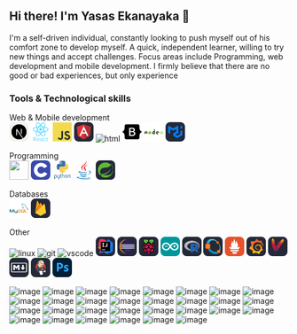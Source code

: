 ## Hi there! I'm Yasas Ekanayaka 👋

I'm a self-driven individual, constantly looking to push myself out of his comfort zone to develop myself. A
quick, independent learner, willing to try new things and accept challenges. Focus areas include
Programming, web development and mobile development. I firmly believe that there are no good or bad
experiences, but only experience

<!--
**YasasDEK/YasasDEK** is a ✨ _special_ ✨ repository because its `README.md` (this file) appears on your GitHub profile.

Here are some ideas to get you started:

- 🔭 I’m currently working on ...
- 🌱 I’m currently learning ...
- 👯 I’m looking to collaborate on ...
- 🤔 I’m looking for help with ...
- 💬 Ask me about ...
- 📫 How to reach me: ...
- 😄 Pronouns: ...
- ⚡ Fun fact: ...
-->

### Tools & Technological skills
<p align="left">

Web & Mobile development<br/>
<img src="https://github.com/tandpfun/skill-icons/blob/main/icons/NextJS-Light.svg" alt="nextJS" width="35" height="35"/> 
<img src="https://raw.githubusercontent.com/devicons/devicon/master/icons/react/react-original-wordmark.svg" alt="react" width="35" height="35" />
<img src="https://raw.githubusercontent.com/devicons/devicon/master/icons/javascript/javascript-original.svg" alt="javascript" width="35" height="35" />
<img src="https://github.com/tandpfun/skill-icons/blob/main/icons/Angular-Dark.svg" alt="Angular" width="35" height="35"/>
<img src="https://cdn.jsdelivr.net/gh/devicons/devicon/icons/html5/html5-original.svg" alt="html" width="35" height="35"/>
<img src="https://raw.githubusercontent.com/devicons/devicon/master/icons/bootstrap/bootstrap-plain.svg" alt="bootstrap" width="35" height="35" />
<img src="https://raw.githubusercontent.com/devicons/devicon/master/icons/nodejs/nodejs-original-wordmark.svg" alt="nodejs" width="35" height="35" />
<img src="https://github.com/tandpfun/skill-icons/blob/main/icons/MaterialUI-Dark.svg" alt="MaterialUI" width="35" height="35"/><br/>
 
Programming<br/>
<img src="https://cdn.jsdelivr.net/gh/devicons/devicon/icons/cplusplus/cplusplus-original.svg" width="35" height="35"/>
<img src="https://github.com/tandpfun/skill-icons/blob/main/icons/C.svg" alt="C" width="35" height="35"/>
<img src="https://raw.githubusercontent.com/devicons/devicon/master/icons/python/python-original-wordmark.svg" alt="python" width="35" height="35" />
<img src="https://raw.githubusercontent.com/devicons/devicon/master/icons/java/java-original.svg" alt="java" width="35" height="35" />
<img src="https://github.com/tandpfun/skill-icons/blob/main/icons/Spring-Dark.svg" alt="Spring" width="35" height="35" /><br/>
 
Databases<br/>
<img src="https://raw.githubusercontent.com/devicons/devicon/master/icons/mysql/mysql-original-wordmark.svg" alt="mysql" width="35" height="35" />
<img src="https://github.com/tandpfun/skill-icons/blob/main/icons/Firebase-Dark.svg" alt="firebase" width="35" height="35"/><br/>

Other<br/>
<img src="https://cdn.jsdelivr.net/gh/devicons/devicon/icons/linux/linux-original.svg" alt="linux" width="35" height="35"/>
<img src="https://cdn.jsdelivr.net/gh/devicons/devicon/icons/git/git-original.svg" alt="git" width="35" height="35"/>
<img src="https://cdn.jsdelivr.net/gh/devicons/devicon/icons/vscode/vscode-original.svg" alt="vscode" width="35" height="35"/>
<img src="https://github.com/tandpfun/skill-icons/blob/main/icons/Idea-Dark.svg" alt="Idea" width="35" height="35"/>
<img src="https://github.com/tandpfun/skill-icons/blob/main/icons/Eclipse-Dark.svg" alt="Eclipse" width="35" height="35"/>
<img src="https://github.com/tandpfun/skill-icons/blob/main/icons/RaspberryPi-Dark.svg" alt="RaspberryPi" width="35" height="35"/>
<img src="https://github.com/tandpfun/skill-icons/blob/main/icons/Arduino.svg" alt="Arduino" width="35" height="35"/>
<img src="https://github.com/tandpfun/skill-icons/blob/main/icons/R-Dark.svg" alt="R" width="35" height="35"/>
<img src="https://github.com/tandpfun/skill-icons/blob/main/icons/Octave-Dark.svg" alt="Octave" width="35" height="35"/>
<img src="https://github.com/tandpfun/skill-icons/blob/main/icons/Prometheus.svg" alt="Prometheus" width="35" height="35"/>
<img src="https://github.com/tandpfun/skill-icons/blob/main/icons/Grafana-Dark.svg" alt="Grafana" width="35" height="35"/>
<img src="https://github.com/tandpfun/skill-icons/blob/main/icons/Maven-Dark.svg" alt="Maven" width="35" height="35"/>
<img src="https://github.com/tandpfun/skill-icons/blob/main/icons/Markdown-Dark.svg" alt="Markdown" width="35" height="35"/>
<img src="https://github.com/tandpfun/skill-icons/blob/main/icons/Jenkins-Dark.svg" alt="Jenkins" width="35" height="35"/>
<img src="https://github.com/tandpfun/skill-icons/blob/main/icons/Photoshop.svg" alt="Photoshop" width="35" height="35"/>
</p>


<!-- Web and Mobile -->

<img src="https://img.shields.io/badge/React-20232A?style=for-the-badge&logo=react&logoColor=61DAFB" alt="image">

<img src="https://img.shields.io/badge/next.js-000000?style=for-the-badge&logo=nextdotjs&logoColor=white" alt="image">

<img src="https://img.shields.io/badge/ReactNative-20232A?style=for-the-badge&logo=react&logoColor=61DAFB" alt="image">

<img src="https://img.shields.io/badge/Node.js-339933?style=for-the-badge&logo=nodedotjs&logoColor=white" alt="image">

<img src="https://img.shields.io/badge/Angular-red?style=for-the-badge&logo=angular&logoColor=white" alt="image">

<img src="https://img.shields.io/badge/MUI-blue?style=for-the-badge&logo=MUI&logoColor=white" alt="image">

<img src="https://img.shields.io/badge/Python-FFD43B?style=for-the-badge&logo=python&logoColor=blue" alt="image">

<img src="https://img.shields.io/badge/CPP-red?style=for-the-badge&logo=c&logoColor=blue" alt="image">

<img src="https://img.shields.io/badge/trpc-grey?style=for-the-badge&logo=trpc&logoColor=blue" alt="image">

<img src="https://img.shields.io/badge/prisma-grey?style=for-the-badge&logo=prisma&logoColor=blue" alt="image">

<!-- Languages -->
<img src="https://img.shields.io/badge/TypeScript-007ACC?style=for-the-badge&amp;logo=typescript&amp;logoColor=white" alt="image">

<img src="https://img.shields.io/badge/JavaScript-yellow?style=for-the-badge&amp;logo=javascript&amp;logoColor=white" alt="image">

<img src="https://img.shields.io/badge/spring-green?style=for-the-badge&logo=spring&logoColor=white" alt="image">

<img src="https://img.shields.io/badge/C++-maroon?style=for-the-badge&logo=Cplusplus&logoColor=white" alt="image">

<img src="https://img.shields.io/badge/C-darkblue?style=for-the-badge&logo=C&logoColor=white" alt="image">

<img src="https://img.shields.io/badge/Java-darkblue?style=for-the-badge&logo=Java&logoColor=white" alt="image">

<img src="https://img.shields.io/badge/github-black?style=for-the-badge&logo=github&logoColor=white" alt="image">

<img src="https://img.shields.io/badge/git-orange?style=for-the-badge&logo=git&logoColor=white" alt="image">

<img src="https://img.shields.io/badge/arduino-00979c?style=for-the-badge&logo=arduino&logoColor=white" alt="image">

<img src="https://img.shields.io/badge/Raspberry%20Pi-A22846?style=for-the-badge&logo=Raspberry%20Pi&logoColor=white" alt="image">

<img src="https://img.shields.io/badge/prometheus-orange?style=for-the-badge&logo=prometheus&logoColor=white" alt="image">

<img src="https://img.shields.io/badge/grafana-yellow?style=for-the-badge&logo=grafana&logoColor=white" alt="image">

<img src="https://img.shields.io/badge/octave-orange?style=for-the-badge&logo=octave&logoColor=white" alt="image">

<img src="https://img.shields.io/badge/r-grey?style=for-the-badge&logo=r&logoColor=white" alt="image">

<img src="https://img.shields.io/badge/VSCode-0078D4?style=for-the-badge&logo=visual%20studio%20code&logoColor=white" alt="image">

<img src="https://img.shields.io/badge/Jira-0052CC?style=for-the-badge&logo=Jira&logoColor=white" alt="image">

<img src="https://img.shields.io/badge/Miro-F7C922?style=for-the-badge&logo=Miro&logoColor=050036" alt="image">

<img src="https://img.shields.io/badge/eclipse-2e2258?style=for-the-badge&logo=eclipse&logoColor=white" alt="image">

<img src="https://img.shields.io/badge/visualstudio-2e2258?style=for-the-badge&logo=visualstudio&logoColor=white" alt="image">

<img src="https://img.shields.io/badge/markdown-black?style=for-the-badge&logo=markdown&logoColor=white" alt="image">


<!--### GitHub Analytics
 ![My GitHub stats](https://github-readme-stats.vercel.app/api?username=YasasDEK&hide=issues)
![Top Langs](https://github-readme-stats.vercel.app/api/top-langs/?username=YasasDEK&langs_count=8)
![Top Langs](https://github-readme-stats.vercel.app/api/top-langs/?username=YasasDEK)
![GitHub stats](https://github-readme-stats.vercel.app/api?username=YasasDEK&count_private=true&hide=issues)<br/>
[![GitHub Streak](https://streak-stats.demolab.com/?user=YasasDEK&theme=default)](https://git.io/streak-stats) -->
